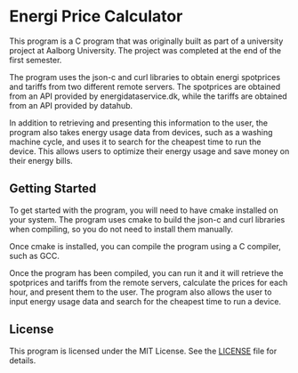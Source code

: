 # Energi Price Calculator

This program is a C program that was originally built as part of a university project at Aalborg University. The project was completed at the end of the first semester.

The program uses the json-c and curl libraries to obtain energi spotprices and tariffs from two different remote servers. The spotprices are obtained from an API provided by energidataservice.dk, while the tariffs are obtained from an API provided by datahub.

In addition to retrieving and presenting this information to the user, the program also takes energy usage data from devices, such as a washing machine cycle, and uses it to search for the cheapest time to run the device. This allows users to optimize their energy usage and save money on their energy bills.

## Getting Started

To get started with the program, you will need to have cmake installed on your system. The program uses cmake to build the json-c and curl libraries when compiling, so you do not need to install them manually.

Once cmake is installed, you can compile the program using a C compiler, such as GCC.

Once the program has been compiled, you can run it and it will retrieve the spotprices and tariffs from the remote servers, calculate the prices for each hour, and present them to the user. The program also allows the user to input energy usage data and search for the cheapest time to run a device.

## License

This program is licensed under the MIT License. See the [LICENSE](license.md) file for details.
